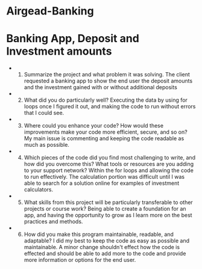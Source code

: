 # Airgead-Banking
# Banking App, Deposit and Investment amounts

+ 1. Summarize the project and what problem it was solving.
   The client requested a banking app to show the end user the deposit amounts and the investment gained with or without additional deposits
+ 2. What did you do particularly well?
   Executing the data by using for loops once I figured it out, and making the code to run without errors that I could see.
+ 3. Where could you enhance your code? How would these improvements make your code more efficient, secure, and so on?
   My main issue is commenting and keeping the code readable as much as possible.
+ 4. Which pieces of the code did you find most challenging to write, and how did you overcome this? What tools or resources are you adding to your support network?
   Within the for loops and allowing the code to run effectively. The calculation portion was difficult until I was able to search for a solution online for examples of investment    calculators.
+ 5. What skills from this project will be particularly transferable to other projects or course work?
   Being able to create a foundation for an app, and having the opportunity to grow as I learn more on the best practices and methods.
+ 6. How did you make this program maintainable, readable, and adaptable?
   I did my best to keep the code as easy as possible and maintainable. A minor change shouldn't effect how the code is effected and should be able to add more to the code and        provide more information or options for the end user.
